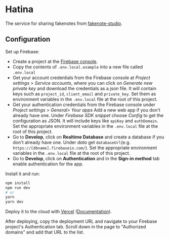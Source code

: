 # Hatina

The service for sharing fakenotes from [fakenote-studio].

[fakenote-studio]: https://github.com/stampylongr/fakenote-studio

## Configuration

Set up Firebase:

- Create a project at the [Firebase console](https://console.firebase.google.com/).
- Copy the contents of `.env.local.example` into a new file called `.env.local`
- Get your account credentials from the Firebase console at _Project settings > Service accounts_, where you can click on _Generate new private key_ and download the credentials as a json file. It will contain keys such as `project_id`, `client_email` and `private_key`. Set them as environment variables in the `.env.local` file at the root of this project.
- Get your authentication credentials from the Firebase console under _Project settings > General> Your apps_ Add a new web app if you don't already have one. Under _Firebase SDK snippet_ choose _Config_ to get the configuration as JSON. It will include keys like `apiKey` and `authDomain`. Set the appropriate environment variables in the `.env.local` file at the root of this project.
- Go to **Develop**, click on **Realtime Database** and create a database if you don't already have one. Under _data_ get `databaseUrl`(e.g. `https://[dbname].firebaseio.com/`). Set the appropriate environment variables in the `.env.local` file at the root of this project.
- Go to **Develop**, click on **Authentication** and in the **Sign-in method** tab enable authentication for the app.

Install it and run:

```bash
npm install
npm run dev
# or
yarn
yarn dev
```

Deploy it to the cloud with [Vercel](https://vercel.com/new?utm_source=github&utm_medium=readme&utm_campaign=next-example) ([Documentation](https://nextjs.org/docs/deployment)).

After deploying, copy the deployment URL and navigate to your Firebase project's Authentication tab. Scroll down in the page to "Authorized domains" and add that URL to the list.
